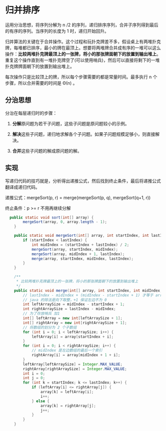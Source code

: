 # 归并排序

运用分治思想，将序列分解为 n /2 的序列，递归排序序列，合并子序列得到最后的有序的序列。当序列的长度为 1 时，递归开始回升。

归并算法的关键在于合并操作。这个过程和玩扑克牌差不多，假设桌上有两堆扑克牌，每堆都已排序，最小的牌在最顶上。想要将两堆牌合并成有序的一堆可以这么操作：**比较两堆扑克牌最顶上的一张牌，将小的那张牌面朝下的放置到输出堆上**。重复这个操作直到有一堆扑克牌空了(可以使用哨兵)，然后可以直接将剩下的一堆扑克牌牌面朝下的放置到输出堆上。

每次操作只是比较顶上的牌，所以每个步骤需要的都是常量时间。最多执行 n 个步骤，所以合并需要的时间是 Θ(n) 。

## 分治思想

分治在每层递归时的步骤：

1. **分解**原问题为若干子问题，这些子问题是原问题较小的示例。

2.  **解决**这些子问题，递归地求解各个子问题。如果子问题规模足够小，则直接解决。
3.  **合并**这些子问题的解成原问题的解。



## 实现

写递归代码的技巧就是，分析得出递推公式，然后找到终止条件，最后将递推公式翻译成递归代码。

递推公式：mergeSort(p, r) = merge(mergeSort(p, q), mergeSort(q+1, r))

终止条件：p >= r 不用再继续分解



```java
  public static void sort(int[] array) {
        mergeSort(array, 0, array.length - 1);
    }

    public static void mergeSort(int[] array, int startIndex, int lastIndex) {
        if (startIndex < lastIndex) {
            int midIndex = (startIndex + lastIndex) / 2;
            mergeSort(array, startIndex, midIndex);
            mergeSort(array, midIndex + 1, lastIndex);
            merge(array, startIndex, midIndex, lastIndex);
        }
    }

    /**
     * 比较两堆扑克牌最顶上的一张牌，将小的那张牌面朝下的放置到输出堆上
     */
    public static void merge(int[] array, int startIndex, int midIndex, int lastIndex) {
        // lastIndex - midIndex + (midIndex - startIndex + 1) 才等于 array.length
        // java 的除法是向下取整，+1 保证左边不为 0
        int leftArraySize = midIndex - startIndex + 1;
        int rightArraySize = lastIndex - midIndex;
        // 为了存放哨兵 加1
        int[] leftArray = new int[leftArraySize + 1];
        int[] rightArray = new int[rightArraySize + 1];
        // 将数组的划分为 2 个子数组
        for (int i = 0; i < leftArraySize; i++) {
            leftArray[i] = array[startIndex + i];
        }
        for (int i = 0; i < rightArraySize; i++) {
            // midIndex 是左边数组的最后一个索引
            rightArray[i] = array[midIndex + 1 + i];
        }
        leftArray[leftArraySize] = Integer.MAX_VALUE;
        rightArray[rightArraySize] = Integer.MAX_VALUE;
        int i = 0;
        int j = 0;
        for (int k = startIndex; k <= lastIndex; k++) {
            if (leftArray[i] <= rightArray[j]) {
                array[k] = leftArray[i];
                i++;
            } else {
                array[k] = rightArray[j];
                j++;
            }
        }
    }
```

